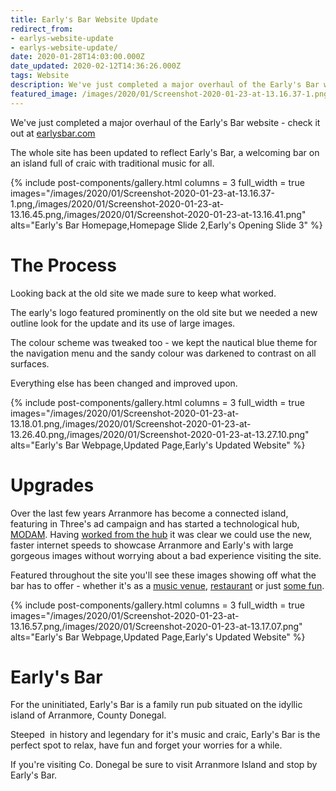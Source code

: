 ```yaml
---
title: Early's Bar Website Update
redirect_from:
- earlys-website-update
- earlys-website-update/
date: 2020-01-28T14:03:00.000Z
date_updated: 2020-02-12T14:36:26.000Z
tags: Website
description: We've just completed a major overhaul of the Early's Bar website - check it out at earlysbar.com
featured_image: /images/2020/01/Screenshot-2020-01-23-at-13.16.37-1.png
---
```


We've just completed a major overhaul of the Early's Bar website - check it out at [earlysbar.com](https://earlysbar.com)

The whole site has been updated to reflect Early's Bar, a welcoming bar on an island full of craic with traditional music for all.

{% include post-components/gallery.html
	columns = 3
	full_width = true
	images="/images/2020/01/Screenshot-2020-01-23-at-13.16.37-1.png,/images/2020/01/Screenshot-2020-01-23-at-13.16.45.png,/images/2020/01/Screenshot-2020-01-23-at-13.16.41.png"
	alts="Early's Bar Homepage,Homepage Slide 2,Early's Opening Slide 3"
%}

# The Process

Looking back at the old site we made sure to keep what worked.

The early's logo featured prominently on the old site but we needed a new outline look for the update and its use of large images.

The colour scheme was tweaked too - we kept the nautical blue theme for the navigation menu and the sandy colour was darkened to contrast on all surfaces.

Everything else has been changed and improved upon.

{% include post-components/gallery.html
	columns = 3
	full_width = true
	images="/images/2020/01/Screenshot-2020-01-23-at-13.18.01.png,/images/2020/01/Screenshot-2020-01-23-at-13.26.40.png,/images/2020/01/Screenshot-2020-01-23-at-13.27.10.png"
	alts="Early's Bar Webpage,Updated Page,Early's Updated Website"
%}

# Upgrades

Over the last few years Arranmore has become a connected island, featuring in Three's ad campaign and has started a technological hub, [MODAM](https://modam.work/). Having [worked from the hub](/arranmore-modam/) it was clear we could use the new, faster internet speeds to showcase Arranmore and Early's with large gorgeous images without worrying about a bad experience visiting the site.

Featured throughout the site you'll see these images showing off what the bar has to offer - whether it's as a [music venue](https://earlysbar.com/music/), [restaurant](https://earlysbar.com/about/food-and-drink/) or just [some fun](https://earlysbar.com/about/gallery/).

{% include post-components/gallery.html
	columns = 3
	full_width = true
	images="/images/2020/01/Screenshot-2020-01-23-at-13.16.57.png,/images/2020/01/Screenshot-2020-01-23-at-13.17.07.png"
	alts="Early's Bar Webpage,Updated Page,Early's Updated Website"
%}

# Early's Bar

For the uninitiated, Early's Bar is a family run pub situated on the idyllic island of Arranmore, County Donegal.

Steeped  in history and legendary for it's music and craic, Early's Bar is the perfect spot to relax, have fun and forget your worries for a while.

If you're visiting Co. Donegal be sure to visit Arranmore Island and stop by Early's Bar.
